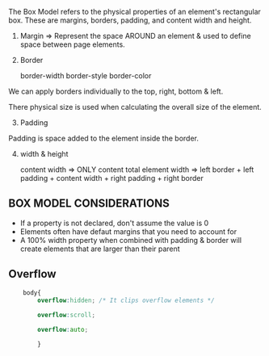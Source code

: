 The Box Model refers to the physical properties of an element's rectangular box. These are margins, borders, padding, and content width and height.

1. Margin => Represent the space AROUND an element & used to define space between page elements.

2. Border
	
	border-width
	border-style
	border-color

We can apply borders individually to the top, right, bottom & left.

There physical size is used when calculating the overall size of the element.

3. Padding

Padding is space added to the element inside the border.

4. width & height

	content width => ONLY content
	total element width => left border + left padding + content width + right padding + right border

## BOX MODEL CONSIDERATIONS


-	If a property is not declared, don't assume the value is 0
-	Elements often have defaut margins that you need to account for
-	A 100% width property when combined with padding & border will create elements that are larger than their parent


## Overflow

```css
	body{
		overflow:hidden; /* It clips overflow elements */
		
		overflow:scroll;

		overflow:auto;

		} 
```

